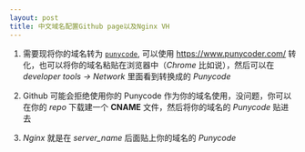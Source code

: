 ```yaml
---
layout: post
title: 中文域名配置Github page以及Nginx VH
---
```


1. 需要现将你的域名转为 [`punycode`](https://www.punycoder.com/), 可以使用 https://www.punycoder.com/ 转化，也可以将你的域名粘贴在浏览器中（*Chrome* 比如说），然后可以在 *developer tools -> Network* 里面看到转换成的 *Punycode*

2. Github 可能会拒绝使用你的 Punycode 作为你的域名使用，没问题，你可以在你的 *repo* 下载建一个 **CNAME** 文件，然后将你的域名的 *Punycode* 贴进去

3. *Nginx* 就是在 *server_name* 后面贴上你的域名的 *Punycode*
